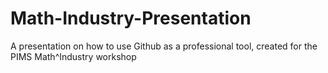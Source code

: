 # Math-Industry-Presentation
A presentation on how to use Github as a professional tool, created for the PIMS Math^Industry workshop
